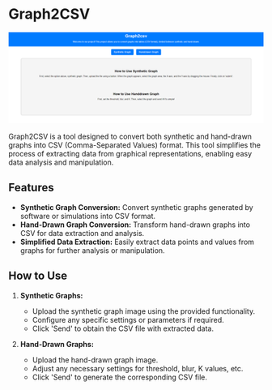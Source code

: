 # Graph2CSV

![Screenshot](screenshot.png)

Graph2CSV is a tool designed to convert both synthetic and hand-drawn graphs into CSV (Comma-Separated Values) format. This tool simplifies the process of extracting data from graphical representations, enabling easy data analysis and manipulation.

## Features

- **Synthetic Graph Conversion:** Convert synthetic graphs generated by software or simulations into CSV format.
- **Hand-Drawn Graph Conversion:** Transform hand-drawn graphs into CSV for data extraction and analysis.
- **Simplified Data Extraction:** Easily extract data points and values from graphs for further analysis or manipulation.

## How to Use

1. **Synthetic Graphs:**
   - Upload the synthetic graph image using the provided functionality.
   - Configure any specific settings or parameters if required.
   - Click 'Send' to obtain the CSV file with extracted data.

2. **Hand-Drawn Graphs:**
   - Upload the hand-drawn graph image.
   - Adjust any necessary settings for threshold, blur, K values, etc.
   - Click 'Send' to generate the corresponding CSV file.
